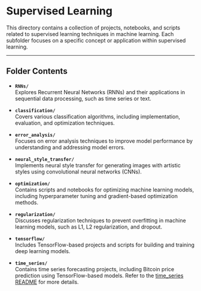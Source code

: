# Supervised Learning

This directory contains a collection of projects, notebooks, and scripts related to supervised learning techniques in machine learning. Each subfolder focuses on a specific concept or application within supervised learning.

---

## Folder Contents

- **`RNNs/`**  
  Explores Recurrent Neural Networks (RNNs) and their applications in sequential data processing, such as time series or text.

- **`classification/`**  
  Covers various classification algorithms, including implementation, evaluation, and optimization techniques.

- **`error_analysis/`**  
  Focuses on error analysis techniques to improve model performance by understanding and addressing model errors.

- **`neural_style_transfer/`**  
  Implements neural style transfer for generating images with artistic styles using convolutional neural networks (CNNs).

- **`optimization/`**  
  Contains scripts and notebooks for optimizing machine learning models, including hyperparameter tuning and gradient-based optimization methods.

- **`regularization/`**  
  Discusses regularization techniques to prevent overfitting in machine learning models, such as L1, L2 regularization, and dropout.

- **`tensorflow/`**  
  Includes TensorFlow-based projects and scripts for building and training deep learning models.

- **`time_series/`**  
  Contains time series forecasting projects, including Bitcoin price prediction using TensorFlow-based models. Refer to the [time_series README](time_series/README.md) for more details.
